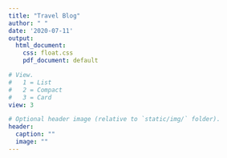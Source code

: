 ```yaml
---
title: "Travel Blog"
author: " "
date: '2020-07-11'
output:
  html_document: 
    css: float.css
    pdf_document: default

# View.
#   1 = List
#   2 = Compact
#   3 = Card
view: 3

# Optional header image (relative to `static/img/` folder).
header:
  caption: ""
  image: ""
---
```

